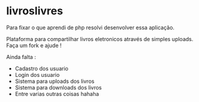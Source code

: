 # livroslivres
Para fixar o que aprendi de php resolvi desenvolver essa aplicação.

Plataforma para compartilhar livros eletronicos através de simples uploads.
Faça um fork e ajude !

Ainda falta :
- Cadastro dos usuario
- Login dos usuario
- Sistema para uploads dos livros
- Sistema para downloads dos livros
- Entre varias outras coisas hahaha
